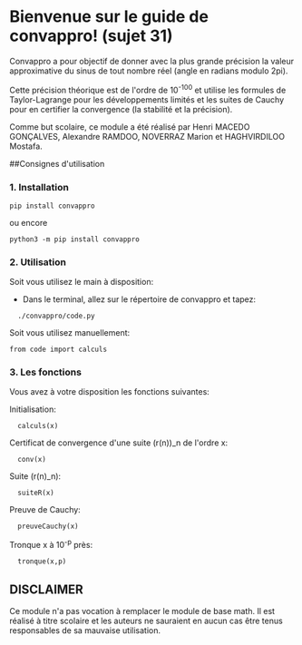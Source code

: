 # Bienvenue sur le guide de convappro! (sujet 31)
Convappro a pour objectif de donner avec la plus grande précision la valeur approximative du sinus de tout nombre réel (angle en radians modulo 2pi).

Cette précision théorique est de l'ordre de 10<sup>-100</sup> et utilise les formules de Taylor-Lagrange pour les développements limités et les suites de Cauchy pour en certifier la convergence (la stabilité et la précision).

Comme but scolaire, ce module a été réalisé par Henri MACEDO GONÇALVES, Alexandre RAMDOO, NOVERRAZ Marion et HAGHVIRDILOO Mostafa.

##Consignes d'utilisation

### 1. Installation
```shell script
pip install convappro
``` 
ou encore
```shell script
python3 -m pip install convappro
```

### 2. Utilisation
Soit vous utilisez le main à disposition:

- Dans le terminal, allez sur le répertoire de convappro et tapez:
```
  ./convappro/code.py
```

Soit vous utilisez manuellement:
```python3
from code import calculs
```

### 3. Les fonctions

Vous avez à votre disposition les fonctions suivantes:

Initialisation:
```
  calculs(x)
```

Certificat de convergence d'une suite (r(n))_n de l'ordre x:
```
  conv(x)
```

Suite (r(n)_n):
```
  suiteR(x)
```

Preuve de Cauchy:
```
  preuveCauchy(x)
```

Tronque x à 10<sup>-p</sup> près:
```
  tronque(x,p)
```

## DISCLAIMER
Ce module n'a pas vocation à remplacer le module de base math. Il est réalisé à titre scolaire et les auteurs ne sauraient en aucun cas être tenus responsables de sa mauvaise utilisation.
